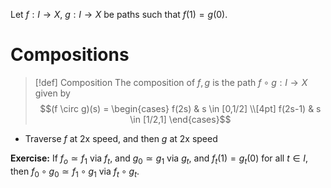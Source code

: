 Let $f:I \to X$, $g:I \to X$ be paths such that $f(1)=g(0)$.

# Compositions

>[!def] Composition
>The composition of $f,g$ is the path $f \circ g:I \to X$ given by
>$$(f \circ g)(s) = \begin{cases}
f(2s) & s \in [0,1/2] \\[4pt] 
f(2s-1) & s \in [1/2,1]
\end{cases}$$
- Traverse $f$ at 2x speed, and then $g$ at 2x speed

**Exercise:** If $f_o \simeq f_1$ via $f_t$, and $g_0 \simeq g_1$ via $g_t$, and $f_t(1)=g_t(0)$ for all $t \in I$, then $f_0\circ g_0 \simeq f_1 \circ g_1$ via $f_t \circ g_t$.


